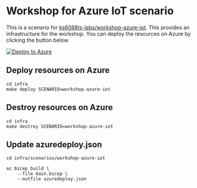 # Workshop for Azure IoT scenario

This is a scenario for [ks6088ts-labs/workshop-azure-iot](https://github.com/ks6088ts-labs/workshop-azure-iot). This provides an infrastructure for the workshop. You can deploy the resources on Azure by clicking the button below.

[![Deploy to Azure](https://aka.ms/deploytoazurebutton)](https://portal.azure.com/#create/Microsoft.Template/uri/https%3A%2F%2Fraw.githubusercontent.com%2Fks6088ts-labs%2Fbaseline-environment-on-azure-bicep%2Fmain%2Finfra%2Fscenarios%2Fworkshop-azure-iot%2Fazuredeploy.json)

## Deploy resources on Azure

```shell
cd infra
make deploy SCENARIO=workshop-azure-iot
```

## Destroy resources on Azure

```shell
cd infra
make destroy SCENARIO=workshop-azure-iot
```

## Update azuredeploy.json

```shell
cd infra/scenarios/workshop-azure-iot

az bicep build \
    --file main.bicep \
    --outfile azuredeploy.json
```
